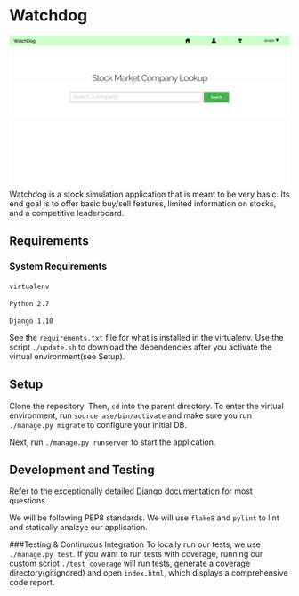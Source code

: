 # Watchdog

![Screenshot](watchdog_img.png)
Watchdog is a stock simulation application that is meant to be very basic.
Its end goal is to offer basic buy/sell features, limited information on stocks, and a competitive leaderboard.
## Requirements
### System Requirements
`virtualenv`

`Python 2.7`

`Django 1.10`

See the `requirements.txt` file for what is installed in the virtualenv. Use the script `./update.sh` to download the dependencies after you activate the virtual environment(see Setup).

## Setup
Clone the repository. Then, `cd` into the parent directory. To enter the virtual environment, run `source ase/bin/activate`
and make sure you run `./manage.py migrate` to configure your initial DB.

Next, run `./manage.py runserver` to start the application. 

## Development and Testing
Refer to the exceptionally detailed [Django documentation](https://docs.djangoproject.com/) for most questions.

We will be following PEP8 standards. We will use `flake8` and `pylint` to lint and statically analzye our application.

###Testing & Continuous Integration
To locally run our tests, we use `./manage.py test`. If you want to run tests with coverage, running our custom script `./test_coverage` will run tests, generate a coverage directory(gitignored) and open `index.html`, which displays a comprehensive code report.
